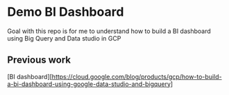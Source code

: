 # Demo BI Dashboard
Goal with this repo is for me to understand how to build a BI dashboard using Big Query and Data studio in GCP
## Previous work 
[BI dashboard][https://cloud.google.com/blog/products/gcp/how-to-build-a-bi-dashboard-using-google-data-studio-and-bigquery]
